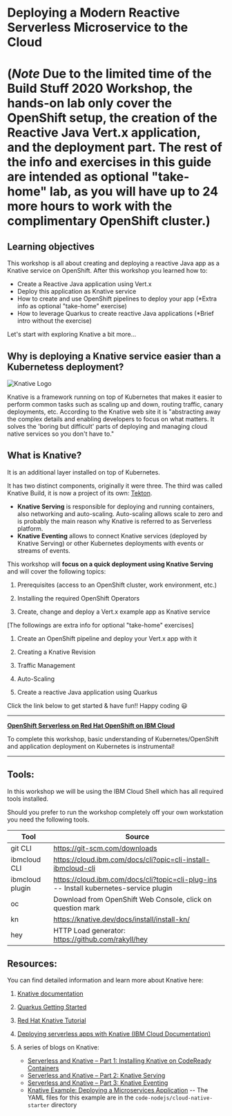 # Deploying a Modern Reactive Serverless Microservice to the Cloud 
# (*Note* Due to the limited time of the Build Stuff 2020 Workshop, the hands-on lab only cover the OpenShift setup, the creation of the Reactive Java Vert.x application, and the deployment part.  The rest of the info and exercises in this guide are intended as optional "take-home" lab, as you will have up to 24 more hours to work with the complimentary OpenShift cluster.)

## Learning objectives

This workshop is all about creating and deploying a reactive Java app as a Knative service on OpenShift. After this workshop you learned how to:

* Create a Reactive Java application using Vert.x
* Deploy this application as Knative service
* How to create and use OpenShift pipelines to deploy your app   (*Extra info as optional "take-home" exercise)
* How to leverage Quarkus to create reactive Java applications   (*Brief intro without the exercise)

Let's start with exploring Knative a bit more...

## Why is deploying a Knative service easier than a Kubernetess deployment? 

![Knative Logo](openshift/images/knative-logo.png)

Knative is a framework running on top of Kubernetes that makes it easier to perform common tasks such as scaling up and down, routing traffic, canary deployments, etc. According to the Knative web site it is "abstracting away the complex details and enabling developers to focus on what matters. It solves the 'boring but difficult' parts of deploying and managing cloud native services so you don't have to."

## What is Knative? 

It is an additional layer installed on top of Kubernetes. 

It has two distinct components, originally it were three. The third was called Knative Build, it is now a project of its own: [Tekton](https://tekton.dev/). 

* __Knative Serving__ is responsible for deploying and running containers, also networking and auto-scaling. Auto-scaling allows scale to zero and is probably the main reason why Knative is referred to as Serverless platform.
* __Knative Eventing__ allows to connect Knative services (deployed by Knative Serving) or other Kubernetes deployments with events or streams of events.

This workshop will **focus on a quick deployment using Knative Serving** and will cover the following topics:

1. Prerequisites (access to an OpenShift cluster, work environment, etc.)

1. Installing the required OpenShift Operators

1. Create, change and deploy a Vert.x example app as Knative service

[The followings are extra info for optional "take-home" exercises]

1. Create an OpenShift pipeline and deploy your Vert.x app with it   

1. Creating a Knative Revision

1. Traffic Management

1. Auto-Scaling

1. Create a reactive Java application using Quarkus

Click the link below to get started & have fun!! Happy coding :smiley:

---

**[OpenShift Serverless on Red Hat OpenShift on IBM Cloud](openshift/1-Prereqs.md)**

To complete this workshop, basic understanding of Kubernetes/OpenShift and application deployment on Kubernetes is instrumental!

---

## Tools:

In this workshop we will be using the IBM Cloud Shell which has all required tools installed.

Should you prefer to run the workshop completely off your own workstation you need the following tools.

Tool  |Source       
----------------|----
git CLI|https://git-scm.com/downloads 
ibmcloud CLI|https://cloud.ibm.com/docs/cli?opic=cli-install-ibmcloud-cli
ibmcloud plugin|https://cloud.ibm.com/docs/cli?topic=cli-plug-ins -- Install kubernetes-service plugin
oc|Download from OpenShift Web Console, click on question mark
kn|https://knative.dev/docs/install/install-kn/
hey|HTTP Load generator: https://github.com/rakyll/hey

## Resources:

You can find detailed information and learn more about Knative here:

1. [Knative documentation](https://knative.dev/docs)

1. [Quarkus Getting Started](https://quarkus.io/get-started/)

1. [Red Hat Knative Tutorial](https://redhat-developer-demos.github.io/knative-tutorial/knative-tutorial/index.html)

1. [Deploying serverless apps with Knative (IBM Cloud Documentation)](https://cloud.ibm.com/docs/containers?topic=containers-serverless-apps-knative)

1.  A series of blogs on Knative:
      - [Serverless and Knative – Part 1: Installing Knative on CodeReady Containers](https://haralduebele.blog/2020/06/02/serverless-and-knative-part-1-installing-knative-on-codeready-containers/)
      - [Serverless and Knative – Part 2: Knative Serving](https://haralduebele.blog/2020/06/03/serverless-and-knative-part-2-knative-serving/)
      - [Serverless and Knative – Part 3: Knative Eventing](https://haralduebele.blog/2020/06/10/serverless-and-knative-part-3-knative-eventing/)
      - [Knative Example: Deploying a Microservices Application](https://haralduebele.blog/2020/07/02/knative-example-deploying-a-microservices-application/) -- The YAML files for this example are in the `code-nodejs/cloud-native-starter` directory


